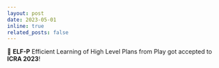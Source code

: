 ```yaml
---
layout: post
date: 2023-05-01
inline: true
related_posts: false
---
```


:round_pushpin: **ELF-P** Efficient Learning of High Level Plans from Play got accepted to **ICRA 2023**!